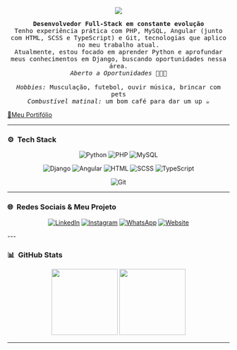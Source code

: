 <p align="center">
  <img src="https://capsule-render.vercel.app/api?type=waving&color=452677&height=200&section=header&text=Ol%C3%A1✌🏾,%20sou%20o%20Igor%20Batista!&fontSize=30&fontColor=ffffff" />
</p>
<p align="center">
  <samp>
    <strong>Desenvolvedor Full-Stack em constante evolução</strong><br/>
    Tenho experiência prática com PHP, MySQL, Angular (junto com HTML, SCSS e TypeScript) e Git, tecnologias que aplico no meu trabalho atual.<br/>
    Atualmente, estou focado em aprender Python e aprofundar meus conhecimentos em Django, buscando oportunidades nessa área.<br/>
    <em>Aberto a Oportunidades 👨🏾‍💻</em><br/><br/>
    <em>Hobbies:</em> Musculação, futebol, ouvir música, brincar com pets<br/>
    <em>Combustível matinal:</em> um bom café para dar um up ☕
  </samp>
</p>


<p align="left">

[📍Meu Portifólio](https://developerigorm.github.io/ig_portifolio.github.io/)

</p>

---


### ⚙️ &nbsp;Tech Stack

<div align="center">
<p>

![Python](https://img.shields.io/badge/-Python-3776AB?style=flat-square&logo=python&logoColor=white)
![PHP](https://img.shields.io/badge/-PHP-777BB4?style=flat-square&logo=php&logoColor=white)
![MySQL](https://img.shields.io/badge/-MySQL-005C84?style=flat-square&logo=mysql&logoColor=white)

![Django](https://img.shields.io/badge/-Django-092E20?style=flat-square&logo=django&logoColor=white)
![Angular](https://img.shields.io/badge/-Angular-DD0031?style=flat-square&logo=angular&logoColor=white)
![HTML](https://img.shields.io/badge/-HTML-E34F26?style=flat-square&logo=html5&logoColor=white)
![SCSS](https://img.shields.io/badge/-SCSS-CC6699?style=flat-square&logo=sass&logoColor=white)
![TypeScript](https://img.shields.io/badge/-TypeScript-3178C6?style=flat-square&logo=typescript&logoColor=white)

![Git](https://img.shields.io/badge/-Git-F05032?style=flat-square&logo=git&logoColor=white)

</p>
</div>

---

### 🌐 &nbsp;Redes Sociais & Meu Projeto

<div align="center">
<p>

[![LinkedIn](https://img.shields.io/badge/-LinkedIn-0A66C2?style=flat-square&logo=linkedin&logoColor=white)](https://www.linkedin.com/in/igor-matheus-b51348252/)
[![Instagram](https://img.shields.io/badge/-Instagram-E4405F?style=flat-square&logo=instagram&logoColor=white)](https://www.instagram.com/igoor_math3us/?next=%2F)
[![WhatsApp](https://img.shields.io/badge/-WhatsApp-25D366?style=flat-square&logo=whatsapp&logoColor=white)](https://wa.me/5515997227398?)
[![Website](https://img.shields.io/badge/-Website-1abc9c?style=flat-square&logo=Google-Chrome&logoColor=white)](https://developerigorm.github.io/ig_portifolio.github.io/)


</p>
</div>
---

### 📊 &nbsp;GitHub Stats

<div align="center">
  <img height="150em" src="https://github-readme-stats.vercel.app/api?username=DeveloperIgorM&show_icons=true&theme=tokyonight" />
  <img height="150em" src="https://github-readme-stats.vercel.app/api/top-langs/?username=DeveloperIgorM&layout=compact&theme=tokyonight" />
</div>

---

<!--
<img src="https://capsule-render.vercel.app/api?type=waving&color=0A192F&height=200&section=header&text=Olá,%20sou%20o%20Igor%20Batista!&fontSize=30&fontColor=ffffff" />

## 👨🏾‍💻 Desenvolvedor Front-end em evolução constante!

Sou apaixonado por tecnologia e desenvolvimento web. Atualmente focado em:

- 🌐 HTML, CSS, JavaScript e TypeScript
- ⚛️ Frameworks como Angular e React
- 💡 Criando projetos práticos e úteis
- 📚 Sempre aprendendo algo novo!

---

### 🚀 Projetos em destaque:

- 🔗 [Meu Portfólio](https://ig_portifolio.github.io/)
- 📘 [Loja Virtual](https://github.com/DeveloperIgorM/lojaVirtual)
- 🔍 [Library Findbooks](https://github.com/DeveloperIgorM/Library-Findbooks)

---

### 📈 GitHub Stats

![Igor's GitHub stats](https://github-readme-stats.vercel.app/api?username=DeveloperIgorM&show_icons=true&theme=radical)

---

### 📫 Me conecta lá:

- 📸 [Instagram](https://instagram.com/seuuser)
- 💼 [LinkedIn](https://linkedin.com/in/seulinkedin)
- 💻 Meu portfólio: [ig_portifolio.github.io](https://ig_portifolio.github.io/)

---

🧃 Curto um bom café, música e uma boa conversa sobre dev.

> “Não sonhe pequeno. O código do sucesso é escrito por quem ousa.”

<img src="https://capsule-render.vercel.app/api?type=waving&color=0A192F&height=120&section=footer"/> -->
